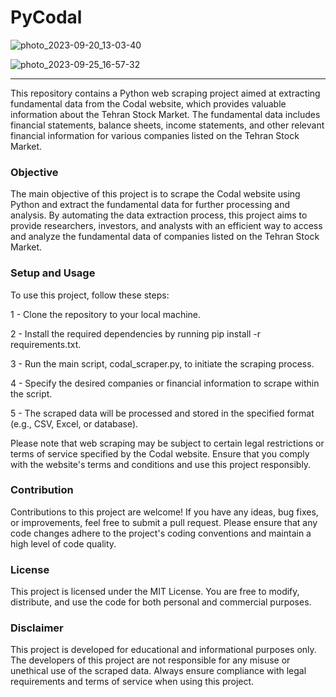 # PyCodal

![photo_2023-09-20_13-03-40](https://github.com/ImAmirreza/PyCodal/assets/32880236/b1474ea3-99e9-4268-83fa-63ebcb1e27e1)

![photo_2023-09-25_16-57-32](https://github.com/ImAmirreza/PyCodal/assets/32880236/3c15f53a-11c0-4bf6-b8b9-d711df7943cc)

---
This repository contains a Python web scraping project aimed at extracting fundamental data from the Codal website, which provides valuable information about the Tehran Stock Market. The fundamental data includes financial statements, balance sheets, income statements, and other relevant financial information for various companies listed on the Tehran Stock Market.

### Objective
The main objective of this project is to scrape the Codal website using Python and extract the fundamental data for further processing and analysis. By automating the data extraction process, this project aims to provide researchers, investors, and analysts with an efficient way to access and analyze the fundamental data of companies listed on the Tehran Stock Market.

### Setup and Usage
To use this project, follow these steps:

1 - Clone the repository to your local machine.

2 - Install the required dependencies by running pip install -r requirements.txt.

3 - Run the main script, codal_scraper.py, to initiate the scraping process.

4 - Specify the desired companies or financial information to scrape within the script.

5 - The scraped data will be processed and stored in the specified format (e.g., CSV, Excel, or database).

Please note that web scraping may be subject to certain legal restrictions or terms of service specified by the Codal website. Ensure that you comply with the website's terms and conditions and use this project responsibly.

### Contribution
Contributions to this project are welcome! If you have any ideas, bug
fixes, or improvements, feel free to submit a pull request. Please ensure that any code changes adhere to the project's coding conventions and maintain a high level of code quality.

### License
This project is licensed under the MIT License. You are free to modify, distribute, and use the code for both personal and commercial purposes.

### Disclaimer
This project is developed for educational and informational purposes only. The developers of this project are not responsible for any misuse or unethical use of the scraped data. Always ensure compliance with legal requirements and terms of service when using this project.
